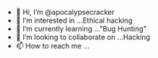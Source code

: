 - 👋 Hi, I’m @apocalypsecracker
- 👀 I’m interested in ...Ethical hacking
- 🌱 I’m currently learning ..."Bug Hunting"
- 💞️ I’m looking to collaborate on ...Hacking
- 📫 How to reach me ...

<!---
apocalypsecracker/apocalypsecracker is a ✨ special ✨ repository because its `README.md` (this file) appears on your GitHub profile.
You can click the Preview link to take a look at your changes.
--->
